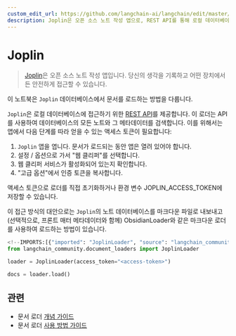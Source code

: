 ```yaml
---
custom_edit_url: https://github.com/langchain-ai/langchain/edit/master/docs/docs/integrations/document_loaders/joplin.ipynb
description: Joplin은 오픈 소스 노트 작성 앱으로, REST API를 통해 로컬 데이터베이스에서 문서를 로드하는 방법을 설명합니다.
---
```


# Joplin

> [Joplin](https://joplinapp.org/)은 오픈 소스 노트 작성 앱입니다. 당신의 생각을 기록하고 어떤 장치에서든 안전하게 접근할 수 있습니다.

이 노트북은 `Joplin` 데이터베이스에서 문서를 로드하는 방법을 다룹니다.

`Joplin`은 로컬 데이터베이스에 접근하기 위한 [REST API](https://joplinapp.org/api/references/rest_api/)를 제공합니다. 이 로더는 API를 사용하여 데이터베이스의 모든 노트와 그 메타데이터를 검색합니다. 이를 위해서는 앱에서 다음 단계를 따라 얻을 수 있는 액세스 토큰이 필요합니다:

1. `Joplin` 앱을 엽니다. 문서가 로드되는 동안 앱은 열려 있어야 합니다.
2. 설정 / 옵션으로 가서 "웹 클리퍼"를 선택합니다.
3. 웹 클리퍼 서비스가 활성화되어 있는지 확인합니다.
4. "고급 옵션"에서 인증 토큰을 복사합니다.

액세스 토큰으로 로더를 직접 초기화하거나 환경 변수 JOPLIN_ACCESS_TOKEN에 저장할 수 있습니다.

이 접근 방식의 대안으로는 `Joplin`의 노트 데이터베이스를 마크다운 파일로 내보내고 (선택적으로, 프론트 매터 메타데이터와 함께) ObsidianLoader와 같은 마크다운 로더를 사용하여 로드하는 방법이 있습니다.

```python
<!--IMPORTS:[{"imported": "JoplinLoader", "source": "langchain_community.document_loaders", "docs": "https://api.python.langchain.com/en/latest/document_loaders/langchain_community.document_loaders.joplin.JoplinLoader.html", "title": "Joplin"}]-->
from langchain_community.document_loaders import JoplinLoader
```


```python
loader = JoplinLoader(access_token="<access-token>")
```


```python
docs = loader.load()
```


## 관련

- 문서 로더 [개념 가이드](/docs/concepts/#document-loaders)
- 문서 로더 [사용 방법 가이드](/docs/how_to/#document-loaders)